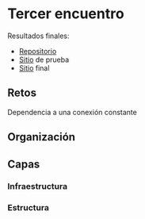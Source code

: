 
# Tercer encuentro

Resultados finales:

- [Repositorio](https://github.com/EmilioOcelotl/4NT1)
- [Sitio](https://test.ocelotl.cc) de prueba
- [Sitio](https://test.ocelotl.cc) final

## Retos

Dependencia a una conexión constante 

## Organización

## Capas

### Infraestructura

### Estructura

